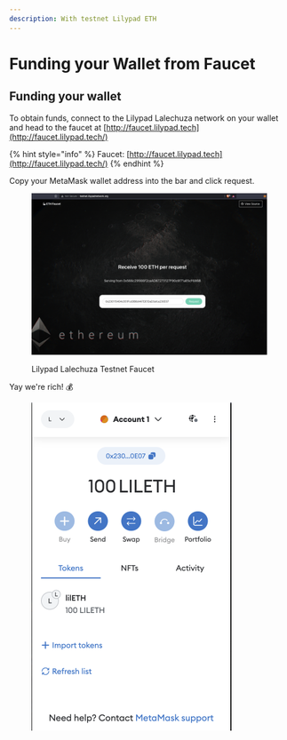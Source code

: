 ```yaml
---
description: With testnet Lilypad ETH
---
```


# Funding your Wallet from Faucet

## Funding your wallet

To obtain funds, connect to the Lilypad Lalechuza network on your wallet and head to the faucet at [http://faucet.lilypad.tech](http://faucet.lilypad.tech/)

{% hint style="info" %}
Faucet: [http://faucet.lilypad.tech](http://faucet.lilypad.tech/)
{% endhint %}

Copy your MetaMask wallet address into the bar and click request.

<figure><img src="../../../../../.gitbook/assets/Screenshot 2023-07-13 at 1.19.16 pm.png" alt=""><figcaption><p>Lilypad Lalechuza Testnet Faucet</p></figcaption></figure>

Yay we're rich! :moneybag:

<figure><img src="../../../../../.gitbook/assets/image (1) (1) (1) (1) (1) (1) (1) (1) (1) (1) (1) (1) (1).png" alt=""><figcaption></figcaption></figure>

